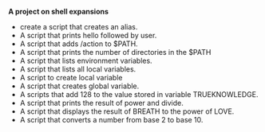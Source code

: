 **A project on shell expansions**
- create a script that creates an alias.
- A script that prints hello followed by user.
- A script that adds /action to $PATH.
- A script that prints the number of directories in the $PATH
- A script that lists environment variables.
- A script that lists all local variables.
- A script to create local variable
- A script that creates global variable.
- A scripts that add 128 to the value stored in variable TRUEKNOWLEDGE.
- A script that prints the result of power and divide.
- A script that displays the result of BREATH to the power of LOVE.
- A script that converts a number from base 2 to base 10. 
